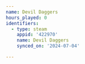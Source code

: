 ```yaml
---
name: Devil Daggers
hours_played: 0
identifiers:
  - type: steam
    appid: '422970'
    name: Devil Daggers
    synced_on: '2024-07-04'

---
```

